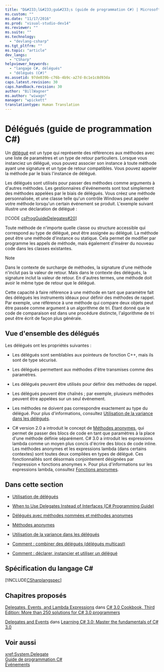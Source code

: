 ```yaml
---
title: "D&#233;l&#233;gu&#233;s (guide de programmation C#) | Microsoft Docs"
ms.custom: ""
ms.date: "11/17/2016"
ms.prod: "visual-studio-dev14"
ms.reviewer: ""
ms.suite: ""
ms.technology: 
  - "devlang-csharp"
ms.tgt_pltfrm: ""
ms.topic: "article"
dev_langs: 
  - "CSharp"
helpviewer_keywords: 
  - "langage C#, délégués"
  - "délégués (C#)"
ms.assetid: 97de039b-c76b-4b9c-a27d-8c1e1c8d93da
caps.latest.revision: 30
caps.handback.revision: 30
author: "BillWagner"
ms.author: "wiwagn"
manager: "wpickett"
translationtype: Human Translation
---
```

# D&#233;l&#233;gu&#233;s (guide de programmation C#)
Un [délégué](../../../csharp/language-reference/keywords/delegate.md) est un type qui représente des références aux méthodes avec une liste de paramètres et un type de retour particuliers.  Lorsque vous instanciez un délégué, vous pouvez associer son instance à toute méthode ayant une signature et un type de retour compatibles.  Vous pouvez appeler la méthode par le biais l'instance de délégué.  
  
 Les délégués sont utilisés pour passer des méthodes comme arguments à d'autres méthodes.  Les gestionnaires d'événements sont tout simplement des méthodes appelées par le biais de délégués.  Vous créez une méthode personnalisée, et une classe telle qu'un contrôle Windows peut appeler votre méthode lorsqu'un certain événement se produit.  L'exemple suivant illustre une déclaration de délégué :  
  
 [!CODE [csProgGuideDelegates#20](../CodeSnippet/VS_Snippets_VBCSharp/csProgGuideDelegates#20)]  
  
 Toute méthode de n'importe quelle classe ou structure accessible qui correspond au type de délégué, peut être assignée au délégué.  La méthode peut être une méthode d'instance ou statique.  Cela permet de modifier par programme les appels de méthode, mais également d'insérer du nouveau code dans les classes existantes.  
  
> [!NOTE]
>  Dans le contexte de surcharge de méthodes, la signature d'une méthode n'inclut pas la valeur de retour.  Mais dans le contexte des délégués, la signature inclut la valeur de retour.  En d'autres termes, une méthode doit avoir le même type de retour que le délégué.  
  
 Cette capacité à faire référence à une méthode en tant que paramètre fait des délégués les instruments idéaux pour définir des méthodes de rappel.  Par exemple, une référence à une méthode qui compare deux objets peut être passée comme argument à un algorithme de tri.  Étant donné que le code de comparaison est dans une procédure distincte, l'algorithme de tri peut être écrit de façon plus générale.  
  
## Vue d'ensemble des délégués  
 Les délégués ont les propriétés suivantes :  
  
-   Les délégués sont semblables aux pointeurs de fonction C\+\+, mais ils sont de type sécurisé.  
  
-   Les délégués permettent aux méthodes d'être transmises comme des paramètres.  
  
-   Les délégués peuvent être utilisés pour définir des méthodes de rappel.  
  
-   Les délégués peuvent être chaînés ; par exemple, plusieurs méthodes peuvent être appelées sur un seul événement.  
  
-   Les méthodes ne doivent pas correspondre exactement au type du délégué.  Pour plus d'informations, consultez [Utilisation de la variance dans les délégués](../Topic/Using%20Variance%20in%20Delegates%20\(C%23%20and%20Visual%20Basic\).md).  
  
-   C\# version 2.0 a introduit le concept de [Méthodes anonymes](../../../csharp/programming-guide/statements-expressions-operators/anonymous-methods.md), qui permet de passer des blocs de code en tant que paramètres à la place d'une méthode définie séparément.  C\# 3.0 a introduit les expressions lambda comme un moyen plus concis d'écrire des blocs de code inline.  Les méthodes anonymes et les expressions lambda \(dans certains contextes\) sont toutes deux compilées en types de délégué.  Ces fonctionnalités sont désormais conjointement désignées par l'expression « fonctions anonymes ».  Pour plus d'informations sur les expressions lambda, consultez [Fonctions anonymes](../../../csharp/programming-guide/statements-expressions-operators/anonymous-functions.md).  
  
## Dans cette section  
  
-   [Utilisation de délégués](../../../csharp/programming-guide/delegates/using-delegates.md)  
  
-   [When to Use Delegates Instead of Interfaces \(C\# Programming Guide\)](http://msdn.microsoft.com/fr-fr/2e759bdf-7ca4-4005-8597-af92edf6d8f0)  
  
-   [Délégués avec méthodes nommées et méthodes anonymes](../../../csharp/programming-guide/delegates/delegates-with-named-vs-anonymous-methods.md)  
  
-   [Méthodes anonymes](../../../csharp/programming-guide/statements-expressions-operators/anonymous-methods.md)  
  
-   [Utilisation de la variance dans les délégués](../Topic/Using%20Variance%20in%20Delegates%20\(C%23%20and%20Visual%20Basic\).md)  
  
-   [Comment : combiner des délégués \(délégués multicast\)](../../../csharp/programming-guide/delegates/how-to-combine-delegates-multicast-delegates.md)  
  
-   [Comment : déclarer, instancier et utiliser un délégué](../../../csharp/programming-guide/delegates/how-to-declare-instantiate-and-use-a-delegate.md)  
  
## Spécification du langage C\#  
 [!INCLUDE[CSharplangspec](../../../csharp/language-reference/keywords/includes/csharplangspec_md.md)]  
  
## Chapitres proposés  
 [Delegates, Events, and Lambda Expressions](http://go.microsoft.com/fwlink/?LinkId=195395) dans [C\# 3.0 Cookbook, Third Edition: More than 250 solutions for C\# 3.0 programmers](http://go.microsoft.com/fwlink/?LinkId=195369)  
  
 [Delegates and Events](http://go.microsoft.com/fwlink/?LinkId=195418) dans [Learning C\# 3.0: Master the fundamentals of C\# 3.0](http://go.microsoft.com/fwlink/?LinkId=195412)  
  
## Voir aussi  
 <xref:System.Delegate>   
 [Guide de programmation C\#](../../../csharp/programming-guide/index.md)   
 [Événements](../../../csharp/programming-guide/events/index.md)